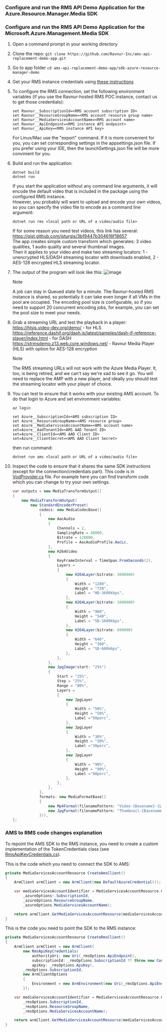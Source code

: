 ### Configure and run the RMS API Demo Application for the Azure.Resource.Manager.Media SDK

### Configure and run the RMS API Demo Application for the Microsoft.Azure.Management.Media SDK

1. Open a command prompt in your working directory
2. Clone the repo: ```git clone https://github.com/Ravnur-Inc/ams-api-replacement-demo-app.git```
3. Go to app folder ```cd ams-api-replacement-demo-app/sdk-azure-resource-manager-demo```
4. Get your RMS instance credentials using [these instructions](../docs/how-to-get-credentials.md)
5. To configure the RMS connection, set the following environment variables (if you use the Ravnur-hosted RMS POC instance, contact us to get those credentials):

    ```console
    set Ravnur__SubscriptionId=<RMS account subscription ID>
    set Ravnur__ResourceGroupName=<RMS account resource group name>
    set Ravnur__MediaServicesAccountName=<RMS account name>
    set Ravnur__ApiEndpoint=<RMS instance API endpoint>
    set Ravnur__ApiKey=<RMS instance API key>
    ```

    For Linux/Mac use the "export" command. If it is more convenient for you, you can set corresponding settings in the appsettings.json file. If you prefer using your IDE, then the launchSettings.json file will be more convinient for you.
6. Build and run the application:

    ```console
    dotnet build
    dotnet run
    ```

    If you start the application without any command line arguments, it will encode the default video that is included in the package using the configured RMS instance.<br>
    However, you probably will want to upload and encode your own videos, so you can specify the video file to encode as a command line argument:

    ```console
    dotnet run rms <local path or URL of a video/audio file>
    ```

    If for some reason you need test videos, this link has several: https://gist.github.com/jsturgis/3b19447b304616f18657<br>
    The app creates simple custom transform which generates: 3 video qualities, 1 audio quality and several thumbnail images.<br>
    Then it applies to your video and make two streaming locators: 1 - unencrypted HLS/DASH streaming locator with downloads enabled, 2 - AES-128 encrypted HLS streaming locator.

7. The output of the program will look like this:
    ![image](../docs/img/demo-app-console-screentshot.png)
    > [!NOTE]
    > A job can stay in Queued state for a minute. The Ravnur-hosted RMS instance is shared, so potentially it can take even longer if all VMs in the pool are occupied. The encoding pool size is configurable, so if you need to support 20 concurrent encoding jobs, for example, you can set the pool size to meet your needs.
8. Grab a streaming URL and test the playback in a player:
    https://hlsjs.video-dev.org/demo/ - for HLS
    https://reference.dashif.org/dash.js/latest/samples/dash-if-reference-player/index.html - for DASH<br>
    https://strmsdemo.z13.web.core.windows.net/ - Ravnur Media Player (HLS) with option for AES-128 encryption

    > [!NOTE]
    > The RMS streaming URLs will not work with the Azure Media Player. It, too, is being retired, and we can't say we're sad to see it go. You will need to replace the AMP with a new player, and ideally you should test the streaming locator with your player of choice.<br>
9. You can test to ensure that it works with your existing AMS account. To do that login to Azure and set environment variables:

    ```console
    az login

    set Azure__SubscriptionId=<AMS subscription ID>
    set Azure__ResourceGroupName=<AMS resource group>
    set Azure__MediaServicesAccountName=<AMS account name>
    set=Azure__AadTenantId=<AMS AAD Tenant ID>
    set=Azure__ClientId=<AMS AAD Client ID>
    set=Azure__ClientSecret=<AMS AAD Client Secret>
    ```

    then run command:

    ```console
    dotnet run ams <local path or URL of a video/audio file>
    ```

10. Inspect the code to ensure that it shares the same SDK instructions (except for the connection/credentials part). This code is in [VodProvider.cs](VodProvider.cs) file. For example here you can find transform code which you can change to try your own settings.

    ```csharp
    var outputs = new MediaTransformOutput[]
    {
        new MediaTransformOutput(
            new StandardEncoderPreset(
                codecs: new MediaCodecBase[]
                {
                    new AacAudio
                    {
                        Channels = 2,
                        SamplingRate = 48000,
                        Bitrate = 128000,
                        Profile = AacAudioProfile.AacLc,
                    },
                    new H264Video
                    {
                        KeyFrameInterval = TimeSpan.FromSeconds(2),
                        Layers =
                        {
                            new H264Layer(bitrate: 3600000)
                            {
                                Width = "1280",
                                Height = "720",
                                Label = "HD-3600kbps",
                            },
                            new H264Layer(bitrate: 1600000)
                            {
                                Width = "960",
                                Height = "540",
                                Label = "SD-1600kbps",
                            },
                            new H264Layer(bitrate: 600000)
                            {
                                Width = "640",
                                Height = "360",
                                Label = "SD-600kbps",
                            },
                        },
                    },
                    new JpgImage(start: "25%")
                    {
                        Start = "25%",
                        Step = "25%",
                        Range = "80%",
                        Layers =
                        {
                            new JpgLayer
                            {
                                Width = "50%",
                                Height = "50%",
                                Label ="50perc",
                            },
                            new JpgLayer
                            {
                                Width = "30%",
                                Height = "30%",
                                Label ="30perc",
                            },
                            new JpgLayer
                            {
                                Width = "90%",
                                Height = "90%",
                                Label ="90perc",
                            },
                        },
                    },
                },
                formats: new MediaFormatBase[]
                {
                    new Mp4Format(filenamePattern: "Video-{Basename}-{Label}-{Bitrate}{Extension}"),
                    new JpgFormat(filenamePattern: "Thumbnail-{Basename}-{Label}-{Index}{Extension}"),
                })),
    };
    ```

### AMS to RMS code changes explanation

To repoint the AMS SDK to the RMS instance, you need to create a custom implementation of the TokenCredentials class (see [RmsApiKeyCredentials.cs](RmsApiKeyTokenCredentials.cs)).

This is the code which you need to connect the SDK to AMS:

```csharp
private MediaServicesAccountResource CreateAmsClient()
{
    ArmClient armClient = new ArmClient(new DefaultAzureCredential());

    var mediaServicesAccountIdentifier = MediaServicesAccountResource.CreateResourceIdentifier(
        _azureOptions!.SubscriptionId,
        _azureOptions.ResourceGroupName,
        _azureOptions.MediaServicesAccountName);

    return armClient.GetMediaServicesAccountResource(mediaServicesAccountIdentifier);
}
```

This is the code you need to point the SDK to the RMS instance:

```csharp
private MediaServicesAccountResource CreateRmsClient()
{
    ArmClient armClient = new ArmClient(
        new RmsApiKeyCredentials(
            authorityUri: new Uri(_rmsOptions.ApiEndpoint),
            subscriptionId: _rmsOptions.SubscriptionId ?? throw new ConfigurationErrorsException("Rms SubscriptionId is missing"),
            apiKey: _rmsOptions.ApiKey),
        _rmsOptions.SubscriptionId,
        new ArmClientOptions
        {
            Environment = new ArmEnvironment(new Uri(_rmsOptions.ApiEndpoint), "test"),
        });

    var mediaServicesAccountIdentifier = MediaServicesAccountResource.CreateResourceIdentifier(
        _rmsOptions.SubscriptionId,
        _rmsOptions.ResourceGroupName,
        _rmsOptions.MediaServicesAccountName);

    return armClient.GetMediaServicesAccountResource(mediaServicesAccountIdentifier);
}
```
